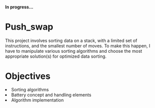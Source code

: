 #### In progress...
# Push_swap
This project involves sorting data on a stack, with a limited set of instructions, and the smallest number of moves. To make this happen, I have to manipulate various sorting algorithms and choose the most appropriate solution(s) for optimized data sorting.

# Objectives 
  <li>Sorting algorithms</li>
  <li>Battery concept and handling elements</li>
  <li>Algorithm implementation</li>
